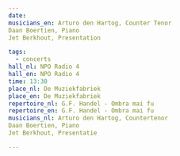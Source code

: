 ```yaml
---
date:
musicians_en: Arturo den Hartog, Counter Tenor 
Daan Boertien, Piano 
Jet Berkhout, Presentation

tags:
  - concerts
hall_nl: NPO Radio 4 
hall_en: NPO Radio 4 
time: 13:30
place_nl: De Muziekfabriek
place_en: De Muziekfabriek
repertoire_nl: G.F. Handel - Ombra mai fu 
repertoire_en: G.F. Handel - Ombra mai fu 
musicians_nl: Arturo den Hartog, Countertenor 
Daan Boertien, Piano 
Jet Berkhout, Presentatie

---
```


